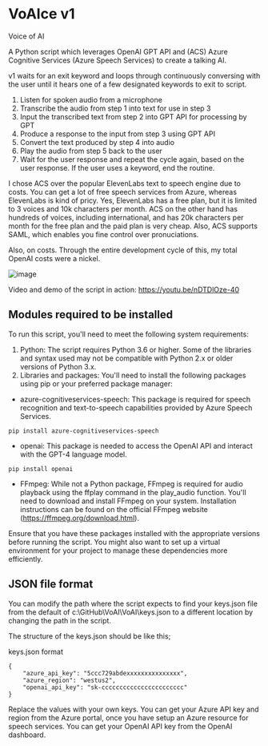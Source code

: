 # VoAIce v1
 Voice of AI
 
A Python script which leverages OpenAI GPT API and (ACS) Azure Cognitive Services (Azure Speech Services) to create a talking AI. 
 
v1 waits for an exit keyword and loops through continuously conversing with the user until it hears one of a few designated keywords to exit to script.

1. Listen for spoken audio from a microphone
2. Transcribe the audio from step 1 into text for use in step 3
3. Input the transcribed text from step 2 into GPT API for processing by GPT
4. Produce a response to the input from step 3 using GPT API
5. Convert the text produced by step 4 into audio
6. Play the audio from step 5 back to the user
7. Wait for the user response and repeat the cycle again, based on the user response. If the user uses a keyword, end the routine.

I chose ACS over the popular ElevenLabs text to speech engine due to costs. You can get a lot of free speech services from Azure, whereas ElevenLabs is kind of pricy. Yes, ElevenLabs has a free plan, but it is limited to 3 voices and 10k characters per month. ACS on the other hand has hundreds of voices, including international, and has 20k characters per month for the free plan and the paid plan is very cheap. Also, ACS supports SAML, which enables you fine control over pronuciations. 

Also, on costs. Through the entire development cycle of this, my total OpenAI costs were a nickel. 

![image](https://user-images.githubusercontent.com/13913671/233161902-924d707f-fba8-415a-83c3-80dffaf560b3.png)

Video and demo of the script in action: https://youtu.be/nDTDlOze-40

## Modules required to be installed

To run this script, you'll need to meet the following system requirements:

1. Python: The script requires Python 3.6 or higher. Some of the libraries and syntax used may not be compatible with Python 2.x or older versions of Python 3.x.
2. Libraries and packages: You'll need to install the following packages using pip or your preferred package manager:
    
- azure-cognitiveservices-speech: This package is required for speech recognition and text-to-speech capabilities provided by Azure Speech Services.

`pip install azure-cognitiveservices-speech`

- openai: This package is needed to access the OpenAI API and interact with the GPT-4 language model.

`pip install openai`

- FFmpeg: While not a Python package, FFmpeg is required for audio playback using the ffplay command in the play_audio function. You'll need to download and install FFmpeg on your system. Installation instructions can be found on the official FFmpeg website (https://ffmpeg.org/download.html).

Ensure that you have these packages installed with the appropriate versions before running the script. You might also want to set up a virtual environment for your project to manage these dependencies more efficiently.

## JSON file format

You can modify the path where the script expects to find your keys.json file from the default of c:\GitHub\VoAI\VoAI\keys.json to a different location by changing the path in the script.

The structure of the keys.json should be like this;

keys.json format

```
{
    "azure_api_key": "5ccc729abdexxxxxxxxxxxxxxx",
    "azure_region": "westus2",
    "openai_api_key": "sk-ccccccccccccccccccccccc"
}
```

Replace the values with your own keys. You can get your Azure API key and region from the Azure portal, once you have setup an Azure resource for speech services. You can get your OpenAI API key from the OpenAI dashboard.
